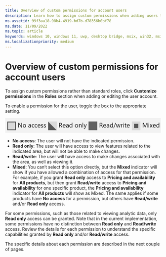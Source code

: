 ```yaml
---
title: Overview of custom permissions for account users
description: Learn how to assign custom permissions when adding users to your Partner Center account.
ms.assetid: 99f3aa18-98b4-4919-bd7b-d78356b0bf78
ms.date: 11/09/2022
ms.topic: article
keywords: windows 10, windows 11, uwp, desktop bridge, msix, win32, msi, exe, pwa, user roles, user permission, custom roles, user access, customize permissions
ms.localizationpriority: medium
---
```

# Overview of custom permissions for account users

To assign custom permissions rather than standard roles, click **Customize permissions** in the **Roles** section when adding or editing the user account.

To enable a permission for the user, toggle the box to the appropriate setting.

![Guide to access settings](../images/permission-key.png)

- **No access**: The user will not have the indicated permission.
- **Read only**: The user will have access to view features related to the indicated area, but will not be able to make changes.
- **Read/write**: The user will have access to make changes associated with the area, as well as viewing it.
- **Mixed**: You can’t select this option directly, but the **Mixed** indicator will show if you have allowed a combination of access for that permission. For example, if you grant **Read only** access to **Pricing and availability** for **All products**, but then grant **Read/write** access to **Pricing and availability** for one specific product, the **Pricing and availability** indicator for **All products** will show as Mixed. The same applies if some products have **No access** for a permission, but others have **Read/write** and/or **Read only** access.

For some permissions, such as those related to viewing analytic data, only **Read only** access can be granted. Note that in the current implementation, some permissions have no distinction between **Read only** and **Read/write** access. Review the details for each permission to understand the specific capabilities granted by **Read only** and/or **Read/write** access.

The specific details about each permission are described in the next couple of pages.
